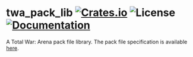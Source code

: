 # twa_pack_lib [![Crates.io](https://img.shields.io/crates/v/twa_pack_lib.svg)](https://crates.io/crates/pnet) ![License](https://img.shields.io/crates/l/twa_pack_lib.svg) [![Documentation](https://docs.rs/twa_pack_lib/badge.svg)](https://docs.rs/twa_pack_lib/)

A Total War: Arena pack file library. The pack file specification is available [here](https://github.com/TotalWarArena-Modding/docs/blob/master/PACK_FILE_FORMAT.md).
